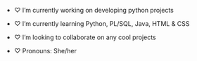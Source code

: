
- ♡ I’m currently working on developing python projects
- ♡ I’m currently learning Python, PL/SQL, Java, HTML & CSS 
- ♡ I’m looking to collaborate on any cool projects

- ♡ Pronouns: She/her


